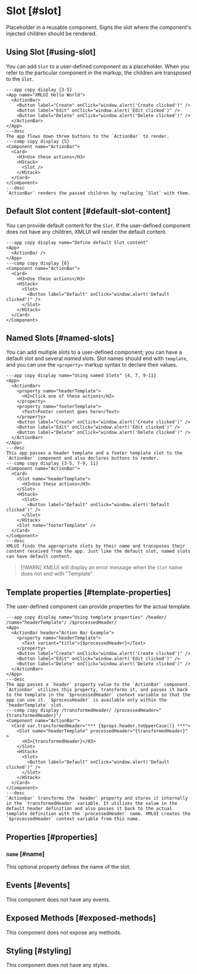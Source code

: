 # Slot [#slot]

Placeholder in a reusable component. Signs the slot where the component's injected children should be rendered.

## Using Slot [#using-slot]

You can add `Slot` to a user-defined component as a placeholder. When you refer to the particular component in the markup, the children are transposed to the `Slot`.

```xmlui-pg name="Using Slot"
---app copy display {3-5}
<App name="XMLUI Hello World">
  <ActionBar>
    <Button label="Create" onClick="window.alert('Create clicked')" />
    <Button label="Edit" onClick="window.alert('Edit clicked')" />
    <Button label="Delete" onClick="window.alert('Delete clicked')" />
  </ActionBar>
</App>
---desc
The app flows down three buttons to the `ActionBar` to render.
---comp copy display {5}
<Component name="ActionBar">
  <Card>
    <H3>Use these actions</H3>
    <HStack>
      <Slot />
    </HStack>
  </Card>
</Component>
---desc
`ActionBar` renders the passed children by replacing `Slot` with them.
```

## Default Slot content [#default-slot-content]

You can provide default content for the `Slot`. If the user-defined component does not have any children, XMLUI will render the default content.

```xmlui-pg
---app copy display name="Define default Slot content"
<App>
  <ActionBar />
</App>
---comp copy display {6}
<Component name="ActionBar">
  <Card>
    <H3>Use these actions</H3>
    <HStack>
      <Slot>
        <Button label="Default" onClick="window.alert('Default clicked')" />
      </Slot>
    </HStack>
  </Card>
</Component>
```

## Named Slots [#named-slots]

You can add multiple slots to a user-defined component; you can have a default slot and several *named* slots. Slot names should end with `template`, and you can use the `<property>` markup syntax to declare their values.

```xmlui-pg
---app copy display name="Using named Slots" {4, 7, 9-11}
<App>
  <ActionBar>
    <property name="headerTemplate">
      <H2>Click one of these actions</H2>
    </property>
    <property name="footerTemplate">
      <Text>Footer content goes here</Text>
    </property>
    <Button label="Create" onClick="window.alert('Create clicked')" />
    <Button label="Edit" onClick="window.alert('Edit clicked')" />
    <Button label="Delete" onClick="window.alert('Delete clicked')" />
  </ActionBar>
</App>
---desc
This app passes a header template and a footer template slot to the `ActionBar` component and also declares buttons to render.
---comp copy display {3-5, 7-9, 11}
<Component name="ActionBar">
  <Card>
    <Slot name="headerTemplate">
      <H3>Use these actions</H3>
    </Slot>
    <HStack>
      <Slot>
        <Button label="Default" onClick="window.alert('Default clicked')" />
      </Slot>
    </HStack>
    <Slot name="footerTemplate" />
  </Card>
</Component>
---desc
XMLUI finds the appropriate slots by their name and transposes their content received from the app. Just like the default slot, named slots can have default content.
```

> [!WARN] XMLUI will display an error message when the `Slot` name does not end with "Template".

## Template properties [#template-properties]

The user-defined component can provide properties for the actual template.

```xmlui-pg
---app copy display name="Using template properties" /header/ /name="headerTemplate"/ /$processedHeader/
<App>
  <ActionBar header="Action Bar Example">
    <property name="headerTemplate">
      <Text variant="title">{$processedHeader}</Text>
    </property>
    <Button label="Create" onClick="window.alert('Create clicked')" />
    <Button label="Edit" onClick="window.alert('Edit clicked')" />
    <Button label="Delete" onClick="window.alert('Delete clicked')" />
  </ActionBar>
</App>
---desc
The app passes a `header` property value to the `ActionBar` component. `Actionbar` utilizes this property, transforms it, and passes it back to the template in the `$processedHeader` context variable so that the app can use it. `$processHeader` is available only within the `headerTemplate` slot.
---comp copy display /transformedHeader/ /processedHeader="{transformedHeader}"/
<Component name="ActionBar">
  <Card var.transformedHeader="*** {$props.header.toUpperCase()} ***">
    <Slot name="headerTemplate" processedHeader="{transformedHeader}" >
      <H3>{transformedHeader}</H3>
    </Slot>
    <HStack>
      <Slot>
        <Button label="Default" onClick="window.alert('Default clicked')" />
      </Slot>
    </HStack>
  </Card>
</Component>
---desc
`Actionbar` transforms the `header` property and stores it internally in the `transformedHeader` variable. It utilizes the value in the default header definition and also passes it back to the actual template definition with the `processedHeader` name. XMLUI creates the `$processedHeader` context variable from this name.
```

## Properties [#properties]

### `name` [#name]

This optional property defines the name of the slot.

## Events [#events]

This component does not have any events.

## Exposed Methods [#exposed-methods]

This component does not expose any methods.

## Styling [#styling]

This component does not have any styles.
